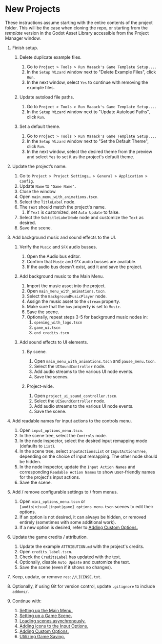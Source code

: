 # New Projects

These instructions assume starting with the entire contents of the project folder. This will be the case when cloning the repo, or starting from the *template* version in the Godot Asset Library accessible from the Project Manager window.
  

1.  Finish setup.

    1.  Delete duplicate example files.
        1.  Go to `Project > Tools > Run Maaack's Game Template Setup...`.
        2.  In the `Setup Wizard` window next to "Delete Example Files", click `Run`.
        3.  In the next window, select `Yes` to continue with removing the example files.

    2.  Update autoload file paths.
        1.  Go to `Project > Tools > Run Maaack's Game Template Setup...`.
        2.  In the `Setup Wizard` window next to "Update Autoload Paths", click `Run`.

    3.  Set a default theme.
        1.  Go to `Project > Tools > Run Maaack's Game Template Setup...`.
        2.  In the `Setup Wizard` window next to "Set the Default Theme", click `Run`.
        3.  In the next window, select the desired theme from the preview and select `Yes` to set it as the project's default theme.

2.  Update the project’s name.


    1.  Go to `Project > Project Settings… > General > Application > Config`.
    2.  Update `Name` to `"Game Name"`.
    3.  Close the window.
    4.  Open `main_menu_with_animations.tscn`.
    5.  Select the `TitleLabel` node.
    6.  The `Text` should match the project's name.
        1. If `Text` is customized, set `Auto Update` to false.  
    7.  Select the `SubtitleLabelNode` node and customize the `Text` as desired.
    8.  Save the scene.


3.  Add background music and sound effects to the UI.


    1.  Verify the `Music` and `SFX` audio busses.

        1.  Open the Audio bus editor.
        2.  Confirm that `Music` and `SFX` audio busses are available.
        3.  If the audio bus doesn't exist, add it and save the project.

    2.  Add background music to the Main Menu.

        1.  Import the music asset into the project.
        2.  Open `main_menu_with_animations.tscn`.
        3.  Select the `BackgroundMusicPlayer` node.
        4.  Assign the music asset to the `stream` property.
        5.  Make sure that the `bus` property is set to `Music`.
        6.  Save the scene.
        7.  Optionally, repeat steps 3-5 for background music nodes in:
            1.  `opening_with_logo.tscn`
            2.  `game_ui.tscn`
            3.  `end_credits.tscn`


    3.  Add sound effects to UI elements.


        1.  By scene.


            1.  Open `main_menu_with_animations.tscn` and `pause_menu.tscn`.
            2.  Select the `UISoundController` node.
            3.  Add audio streams to the various UI node events.
            4.  Save the scenes.  


        2.  Project-wide.


            1.  Open `project_ui_sound_controller.tscn`.
            2.  Select the `UISoundController` node.
            3.  Add audio streams to the various UI node events.
            4.  Save the scene.  


4.  Add readable names for input actions to the controls menu.


    1.  Open `input_options_menu.tscn`.
    2.  In the scene tree, select the `Controls` node.  
    3.  In the node inspector, select the desired input remapping mode (defaults to `List`).  
    4.  In the scene tree, select `InputActionsList` or `InputActionsTree`, depending on the choice of input remapping. The other node should be hidden.  
    5.  In the node inspector, update the `Input Action Names` and corresponding `Readable Action Names` to show user-friendly names for the project's input actions.  
    6.  Save the scene.  


5.  Add / remove configurable settings to / from menus.


    1.  Open `mini_options_menu.tscn` or `[audio|visual|input|game]_options_menu.tscn` scenes to edit their options.
    2.  If an option is not desired, it can always be hidden, or removed entirely (sometimes with some additional work).
    3.  If a new option is desired, refer to [Adding Custom Options.](/addons/maaacks_game_template/docs/AddingCustomOptions.md)


6.  Update the game credits / attribution.


    1.  Update the example `ATTRIBUTION.md` with the project's credits.
    2.  Open `credits_label.tscn`.
    3.  Check the `CreditsLabel` has updated with the text.
    4.  Optionally, disable `Auto Update` and customize the text.
    5.  Save the scene (even if it shows no changes).


7.  Keep, update, or remove `res://LICENSE.txt`.  


8.  Optionally, if using Git for version control, update `.gitignore` to include `addons/`.  


9.  Continue with:

    1.  [Setting up the Main Menu.](/addons/maaacks_game_template/docs/MainMenuSetup.md)  
    2.  [Setting up a Game Scene.](/addons/maaacks_game_template/docs/GameSceneSetup.md)  
    3.  [Loading scenes asynchronously.](/addons/maaacks_game_template/docs/LoadingScenes.md)  
    4.  [Adding icons to the Input Options.](/addons/maaacks_game_template/docs/InputIconMapping.md)  
    5.  [Adding Custom Options.](/addons/maaacks_game_template/docs/AddingCustomOptions.md)
    6.  [Utilizing Game Saving.](/addons/maaacks_game_template/docs/GameSaving.md)  
